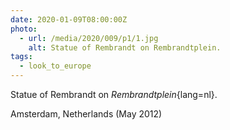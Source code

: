 ```yaml
---
date: 2020-01-09T08:00:00Z
photo:
  - url: /media/2020/009/p1/1.jpg
    alt: Statue of Rembrandt on Rembrandtplein.
tags:
  - look_to_europe
---
```


Statue of Rembrandt on _Rembrandtplein_{lang=nl}.

Amsterdam, Netherlands (May 2012)
